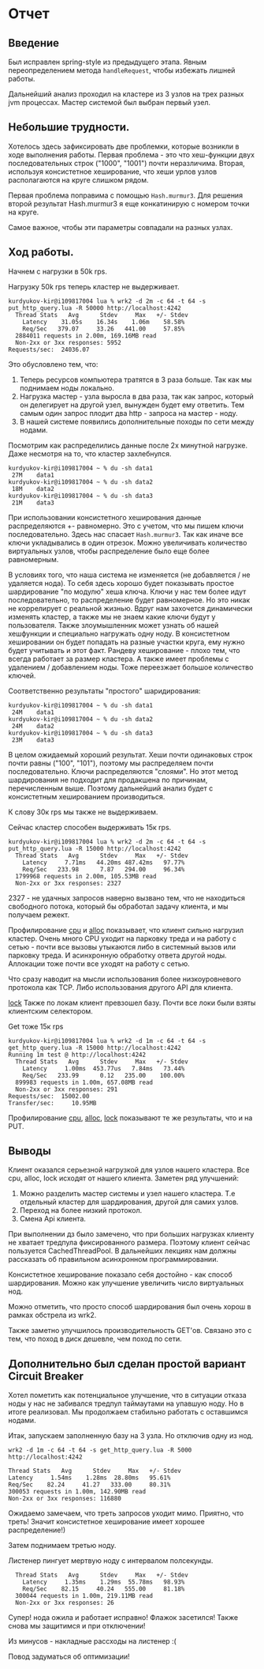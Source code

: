 # Отчет

## Введение

Был исправлен spring-style из предыдущего этапа. Явным переопределением метода `handleRequest`, чтобы избежать лишней
работы.

Дальнейший анализ проходил на кластере из 3 узлов на трех разных jvm процессах. Мастер системой был выбран первый узел.

## Небольшие трудности.

Хотелось здесь зафиксировать две проблемки, которые возникли в ходе выполнения работы. Первая проблема - это что
хеш-функции двух последовательных строк ("1000", "1001") почти неразличима. Вторая, используя консистетное хеширование,
что хеши урлов узлов располагаются на круге слишком рядом.

Первая проблема поправима с помощью `Hash.murmur3`. Для решения второй результат Hash.murmur3 я еще конкатинирую с
номером точки на круге.

Самое важное, чтобы эти параметры совпадали на разных узлах.

## Ход работы.

Начнем с нагрузки в 50k rps.

Нагрузку 50k rps теперь кластер не выдерживает.

```
kurdyukov-kir@i109817004 lua % wrk2 -d 2m -c 64 -t 64 -s put_http_query.lua -R 50000 http://localhost:4242
  Thread Stats   Avg      Stdev     Max   +/- Stdev
    Latency    31.05s    16.34s    1.06m    58.58%
    Req/Sec   379.07     33.26   441.00     57.85%
  2884011 requests in 2.00m, 169.16MB read
  Non-2xx or 3xx responses: 5952
Requests/sec:  24036.07
```

Это обусловлено тем, что:

1. Теперь ресурсов компьютера тратятся в 3 раза больше. Так как мы поднимаем ноды локально.
2. Нагрузка мастер - узла выросла в два раза, так как запрос, который он делегирует на другой узел, вынужден будет ему
   ответить. Тем самым один запрос плодит два http - запроса на мастер - ноду.
3. В нашей системе появились дополнительные походы по сети между нодами.

Посмотрим как распределились данные после 2х минутной нагрузке. Даже несмотря на то, что кластер захлебнулся.

```
kurdyukov-kir@i109817004 ~ % du -sh data1
 27M	data1
kurdyukov-kir@i109817004 ~ % du -sh data2
 18M	data2
kurdyukov-kir@i109817004 ~ % du -sh data3
 21M	data3
```

При использовании консистетного хеширования данные распределяются +- равномерно. Это с учетом, что мы пишем ключи
последовательно. Здесь нас спасает `Hash.murmur3`. Так как иначе все ключи укладывались в один отрезок. Можно
увеличивать количество виртуальных узлов, чтобы распределение было еще более равномерным.

В условиях того, что наша система не изменяется (не добавляется / не удаляется нода). То себя здесь хорошо будет
показывать простое шардирование "по модулю" хеша ключа. Ключи у нас тем более идут последовательно, то распределение
будет равномерное. Но это никак не коррелирует с реальной жизнью. Вдруг нам захочется динамически изменять кластер, а
также мы не знаем какие ключи будут у пользователя. Также злоумышленник может узнать об нашей хешфункции и специально
нагружать одну ноду. В консистетном хешировании он будет попадать на разные участки круга, ему нужно будет учитывать и
этот факт. Рандеву хеширование - плохо тем, что всегда работает за размер кластера. А также имеет проблемы с удалением /
добавлением ноды. Тоже переезжает большое количество ключей.

Соответственно результаты "простого" шаридирования:

```
kurdyukov-kir@i109817004 ~ % du -sh data1
 24M	data1
kurdyukov-kir@i109817004 ~ % du -sh data2
 24M	data2
kurdyukov-kir@i109817004 ~ % du -sh data3
 23M	data3
```

В целом ожидаемый хороший результат. Хеши почти одинаковых строк почти равны ("100", "101"), поэтому мы распределяем
почти последовательно. Ключи распределяются "слоями". Но этот метод шардирования не подходит для продакшена по причинам,
перечисленным выше. Поэтому дальнейший анализ будет с консистетным хешированием производиться.

К слову 30к rps мы также не выдерживаем.

Сейчас кластер способен выдерживать 15к rps.

```
kurdyukov-kir@i109817004 lua % wrk2 -d 2m -c 64 -t 64 -s put_http_query.lua -R 15000 http://localhost:4242
  Thread Stats   Avg      Stdev     Max   +/- Stdev
    Latency     7.71ms   44.20ms 487.42ms   97.77%
    Req/Sec   233.98      7.87   294.00     96.34%
  1799968 requests in 2.00m, 105.53MB read
  Non-2xx or 3xx responses: 2327
```

2327 - не удачных запросов наверно вызвано тем, что не находиться свободного потока, который бы обработал задачу
клиента, и мы получаем режект.

Профилирование [cpu](./profiler/png/put_cpu.png) и [alloc](./profiler/png/put_cpu.png) показывает, что клиент сильно
нагрузил кластер. Очень много CPU уходит на парковку треда и на работу с сетью - почти все вызовы утыкаются либо в
системный вызов или парковку треда. И асинхронную обработку ответа другой ноды. Аллокации тоже почти все уходят на
работу с сетью.

Что сразу наводит на мысли использования более низкоуровневого протокола как TCP. Либо использования другого API для
клиента.

[lock](./profiler/png/put_lock.png) Также по локам клиент превзошел базу. Почти все локи были взяты клиентским
селектором.

Get тоже 15к rps

```
kurdyukov-kir@i109817004 lua % wrk2 -d 1m -c 64 -t 64 -s get_http_query.lua -R 15000 http://localhost:4242
Running 1m test @ http://localhost:4242
  Thread Stats   Avg      Stdev     Max   +/- Stdev
    Latency     1.00ms  453.77us   7.84ms   73.44%
    Req/Sec   233.99      0.12   235.00    100.00%
  899983 requests in 1.00m, 657.08MB read
  Non-2xx or 3xx responses: 291
Requests/sec:  15002.00
Transfer/sec:     10.95MB  
```

Профилирование [cpu](./profiler/png/get_cpu.png), [alloc](./profiler/png/get_alloc.png),
[lock](./profiler/png/get_lock.png) показывают те же результаты, что и на PUT.

## Выводы

Клиент оказался серьезной нагрузкой для узлов нашего кластера. Все cpu, alloc, lock исходят от нашего клиента. Заметен
ряд улучшений:

1. Можно разделить мастер системы и узел нашего кластера. Т.е отдельный кластер для шардирования, другой для самих
   узлов.
2. Переход на более низкий протокол.
3. Смена Api клиента.

При выполнении дз было замечено, что при больших нагрузках клиенту не хватает тредпула фиксированного размера. Поэтому
клиент сейчас пользуется CachedThreadPool. В дальнейших лекциях нам должны рассказать об правильном асинхронном
программировании.

Консистетное хеширование показало себя достойно - как способ шардирования. Можно как улучшение увеличить число
виртуальных нод.

Можно отметить, что просто способ шардирования был очень хорош в рамках обстрела из wrk2.

Также заметно улучшилось производительность GET'ов. Связано это с тем, что поход в диск дешевле, чем поход по сети.

## Дополнительно был сделан простой вариант Circuit Breaker

Хотел пометить как потенциальное улучшение, что в ситуации отказа ноды у нас не забивался тредпул таймаутами на упавшую
ноду.
Но в итоге реализовал. Мы продолжаем стабильно работать с оставшимся нодами.

Итак, запускаем заполненную базу на 3 узла. Но отключив одну из нод.

```
wrk2 -d 1m -c 64 -t 64 -s get_http_query.lua -R 5000 http://localhost:4242

Thread Stats   Avg      Stdev     Max   +/- Stdev
Latency     1.54ms    1.28ms  28.80ms   95.61%
Req/Sec    82.24     41.27   333.00     80.31%
300053 requests in 1.00m, 142.90MB read
Non-2xx or 3xx responses: 116880
```

Ожидаемо замечаем, что треть запросов уходит мимо. Приятно, что треть! Значит консистетное хеширование имеет хорошее
распределение!)

Затем поднимаем третью ноду.

Листенер пингует мертвую ноду с интервалом полсекунды.

```
  Thread Stats   Avg      Stdev     Max   +/- Stdev
    Latency     1.35ms    1.29ms  55.78ms   98.93%
    Req/Sec    82.15     40.24   555.00     81.18%
  300044 requests in 1.00m, 219.11MB read
  Non-2xx or 3xx responses: 26
```

Супер! нода ожила и работает исправно! Флажок засетился! Также снова мы защитимся и при отключении!

Из минусов - накладные рассходы на листенер :( 

Повод задуматься об оптимизации!